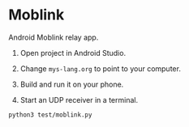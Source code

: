 # Moblink

Android Moblink relay app.

1. Open project in Android Studio.

2. Change `mys-lang.org` to point to your computer.

3. Build and run it on your phone.

4. Start an UDP receiver in a terminal.

```
python3 test/moblink.py
```